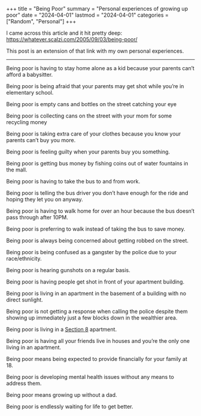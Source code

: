 +++
title = "Being Poor"
summary = "Personal experiences of growing up poor"
date = "2024-04-01"
lastmod = "2024-04-01"
categories = ["Random", "Personal"]
+++

I came across this article and it hit pretty deep: https://whatever.scalzi.com/2005/09/03/being-poor/

This post is an extension of that link with my own personal experiences.

---
Being poor is having to stay home alone as a kid because your parents can’t afford a babysitter.

Being poor is being afraid that your parents may get shot while you’re in elementary school.

Being poor is empty cans and bottles on the street catching your eye

Being poor is collecting cans on the street with your mom for some recycling money

Being poor is taking extra care of your clothes because you know your parents can’t buy you more.

Being poor is feeling guilty when your parents buy you something.

Being poor is getting bus money by fishing coins out of water fountains in the mall.

Being poor is having to take the bus to and from work.

Being poor is telling the bus driver you don’t have enough for the ride and hoping they let you on anyway.

Being poor is having to walk home for over an hour because the bus doesn’t pass through after 10PM.

Being poor is preferring to walk instead of taking the bus to save money.

Being poor is always being concerned about getting robbed on the street.

Being poor is being confused as a gangster by the police due to your race/ethnicity.

Being poor is hearing gunshots on a regular basis.

Being poor is having people get shot in front of your apartment building.

Being poor is living in an apartment in the basement of a building with no direct sunlight.

Being poor is not getting a response when calling the police despite them showing up immediately just a few blocks down in the wealthier area.

Being poor is living in a [Section 8](https://en.wikipedia.org/wiki/Section_8_(housing)) apartment.

Being poor is having all your friends live in houses and you’re the only one living in an apartment.

Being poor means being expected to provide financially for your family at 18.

Being poor is developing mental health issues without any means to address them.

Being poor means growing up without a dad.

Being poor is endlessly waiting for life to get better.
